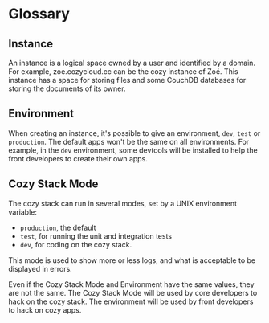 Glossary
========

## Instance

An instance is a logical space owned by a user and identified by a domain. For
example, zoe.cozycloud.cc can be the cozy instance of Zoé. This instance has a
space for storing files and some CouchDB databases for storing the documents
of its owner.

## Environment

When creating an instance, it's possible to give an environment, `dev`, `test`
or `production`. The default apps won't be the same on all environments. For
example, in the `dev` environment, some devtools will be installed to help the
front developers to create their own apps.

## Cozy Stack Mode

The cozy stack can run in several modes, set by a UNIX environment variable:

- `production`, the default
- `test`, for running the unit and integration tests
- `dev`, for coding on the cozy stack.

This mode is used to show more or less logs, and what is acceptable to be
displayed in errors.

Even if the Cozy Stack Mode and Environment have the same values, they are not
the same. The Cozy Stack Mode will be used by core developers to hack on the
cozy stack. The environment will be used by front developers to hack on cozy
apps.

